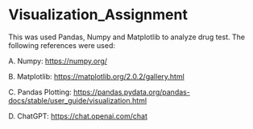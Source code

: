 # Visualization_Assignment

This was used Pandas, Numpy and Matplotlib to analyze drug test. The following references were used: 

A.	Numpy: https://numpy.org/

B.	Matplotlib: https://matplotlib.org/2.0.2/gallery.html 

C.	Pandas Plotting: https://pandas.pydata.org/pandas-docs/stable/user_guide/visualization.html 

D.	ChatGPT: https://chat.openai.com/chat

